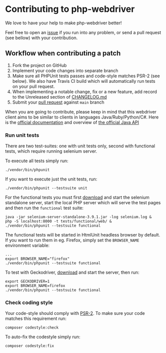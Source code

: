 # Contributing to php-webdriver

We love to have your help to make php-webdriver better!
 
Feel free to open an [issue](https://github.com/php-webdriver/php-webdriver/issues) if you run into any problem, or
send a pull request (see bellow) with your contribution.

## Workflow when contributing a patch

1. Fork the project on GitHub
2. Implement your code changes into separate branch
3. Make sure all PHPUnit tests passes and code-style matches PSR-2 (see below). We also have Travis CI build which will automatically run tests on your pull request.
4. When implementing a notable change, fix or a new feature, add record to the Unreleased section of [CHANGELOG.md](../CHANGELOG.md)
5. Submit your [pull request](https://github.com/php-webdriver/php-webdriver/pulls) against `main` branch
 
When you are going to contribute, please keep in mind that this webdriver client aims to be similar to clients in languages Java/Ruby/Python/C#.
Here is the [official documentation](https://www.selenium.dev/documentation/en/) and overview of [the official Java API](http://seleniumhq.github.io/selenium/docs/api/java/)

### Run unit tests

There are two test-suites: one with unit tests only, second with functional tests, which require running selenium server.

To execute all tests simply run:

    ./vendor/bin/phpunit

If you want to execute just the unit tests, run:

    ./vendor/bin/phpunit --testsuite unit

For the functional tests you must first [download](http://selenium-release.storage.googleapis.com/index.html) and start
the selenium standalone server, start the local PHP server which will serve the test pages and then run the `functional`
test suite:

    java -jar selenium-server-standalone-3.9.1.jar -log selenium.log &
    php -S localhost:8000 -t tests/functional/web/ &
    ./vendor/bin/phpunit --testsuite functional

The functional tests will be started in HtmlUnit headless browser by default. If you want to run them in eg. Firefox,
simply set the `BROWSER_NAME` environment variable:

    ...
    export BROWSER_NAME="firefox"
    ./vendor/bin/phpunit --testsuite functional

To test with Geckodriver, [download](https://github.com/mozilla/geckodriver/releases) and start the server, then run:

    export GECKODRIVER=1
    export BROWSER_NAME=firefox
    ./vendor/bin/phpunit --testsuite functional

### Check coding style

Your code-style should comply with [PSR-2](http://www.php-fig.org/psr/psr-2/). To make sure your code matches this requirement run:

    composer codestyle:check

To auto-fix the codestyle simply run:

    composer codestyle:fix
